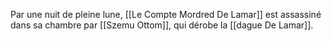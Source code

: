Par une nuit de pleine lune, [[Le Compte Mordred De Lamar]] est assassiné dans sa chambre par [[Szemu Ottom]], qui dérobe la [[dague De Lamar]].
